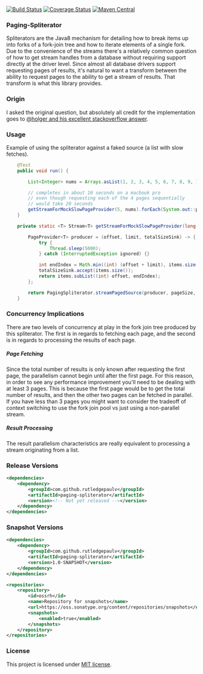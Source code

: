 [![Build Status](https://travis-ci.org/RutledgePaulV/paging-spliterator.svg?branch=develop)](https://travis-ci.org/RutledgePaulV/paging-spliterator)
[![Coverage Status](https://coveralls.io/repos/github/RutledgePaulV/paging-spliterator/badge.svg?branch=develop)](https://coveralls.io/github/RutledgePaulV/paging-spliterator?branch=develop)
[![Maven Central](https://maven-badges.herokuapp.com/maven-central/com.github.rutledgepaulv/paging-spliterator/badge.svg)](https://maven-badges.herokuapp.com/maven-central/com.github.rutledgepaulv/paging-spliterator)


### Paging-Spliterator

Spliterators are the Java8 mechanism for detailing how to break items
up into forks of a fork-join tree and how to iterate elements of a single fork.
Due to the convenience of the streams there's a relatively common question of
how to get stream handles from a database without requiring support directly at
the driver level. Since almost all database drivers support requesting pages of
results, it's natural to want a transform between the ability to request pages
to the ability to get a stream of results. That transform is what this library provides.



### Origin
I asked the original question, but absolutely all credit for the implementation goes to
[@holger and his excellent stackoverflow answer](http://stackoverflow.com/a/38312143/2103383).


### Usage

Example of using the spliterator against a faked source (a list with slow fetches).

```Java
    @Test
    public void run() {

        List<Integer> nums = Arrays.asList(1, 2, 3, 4, 5, 6, 7, 8, 9, 10, 11, 12, 13, 14, 15, 16, 17, 18, 19, 20);

        // completes in about 10 seconds on a macbook pro
        // even though requesting each of the 4 pages sequentially
        // would take 20 seconds
        getStreamForMockSlowPageProvider(5, nums).forEach(System.out::print);
    }

    private static <T> Stream<T> getStreamForMockSlowPageProvider(long pageSize, List<T> items) {

        PageProvider<T> producer = (offset, limit, totalSizeSink) -> {
            try {
                Thread.sleep(5000);
            } catch (InterruptedException ignored) {}

            int endIndex = Math.min((int) (offset + limit), items.size());
            totalSizeSink.accept(items.size());
            return items.subList((int) offset, endIndex);
        };

        return PagingSpliterator.streamPagedSource(producer, pageSize, true);
    }

```


### Concurrency Implications
There are two levels of concurrency at play in the fork join tree produced by this spliterator.
The first is in regards to fetching each page, and the second is in regards to processing
the results of each page.

##### Page Fetching
Since the total number of results is only known after requesting the first page,
the parallelism cannot begin until after the first page. For this reason, in order
to see any performance improvement you'll need to be dealing with at least 3 pages.
This is because the first page would be to get the total number of results, and then
the other two pages can be fetched in parallel. If you have less than 3 pages you might
want to consider the tradeoff of context switching to use the fork join pool vs just
using a non-parallel stream.

##### Result Processing
The result parallelism characteristics are really equivalent to processing
a stream originating from a list.

### Release Versions
```xml
<dependencies>
    <dependency>
        <groupId>com.github.rutledgepaulv</groupId>
        <artifactId>paging-spliterator</artifactId>
        <version><!-- Not yet released --></version>
    </dependency>
</dependencies>
```

### Snapshot Versions
```xml
<dependencies>
    <dependency>
        <groupId>com.github.rutledgepaulv</groupId>
        <artifactId>paging-spliterator</artifactId>
        <version>1.0-SNAPSHOT</version>
    </dependency>
</dependencies>

<repositories>
    <repository>
        <id>ossrh</id>
        <name>Repository for snapshots</name>
        <url>https://oss.sonatype.org/content/repositories/snapshots</url>
        <snapshots>
            <enabled>true</enabled>
        </snapshots>
    </repository>
</repositories>
```

### License

This project is licensed under [MIT license](http://opensource.org/licenses/MIT).
